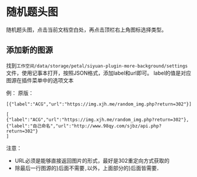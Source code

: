 # 随机题头图

随机题头图，点击当前文档空白处，再点击顶栏右上角图标选择类型。

## 添加新的图源

找到```工作空间/data/storage/petal/siyuan-plugin-more-background/settings```文件，使用记事本打开，按照JSON格式，添加label和url即可。
label的值是对应图源在插件菜单中的选项文本


例：
原版：
```
[{"label":"ACG","url":"https://img.xjh.me/random_img.php?return=302"}]
```


```
[
{"label":"ACG","url":"https://img.xjh.me/random_img.php?return=302"},
{"label":"自己命名","url":"http://www.98qy.com/sjbz/api.php?return=302"}
]
```


注意：
* URL必须是能够直接返回图片的形式，最好是302重定向方式获取的
* 除最后一行图源的}后面不需要```,```以外，上面部分的}后面皆需要```，```
